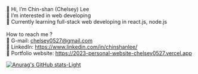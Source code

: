 👋 Hi, I’m Chin-shan (Chelsey) Lee <br>
👀 I’m interested in web developing <br>
🌱 Currently learning full-stack web developing in react.js, node.js
<br>
<br>
How to reach me ? <br>
📩 G-mail: chelsey0527@gmail.com <br>
💼 LinkedIn: https://www.linkedin.com/in/chinshanlee/ <br>
🌟 Portfolio website: https://2023-personal-website-chelsey0527.vercel.app
                       
[![Anurag's GitHub stats-Light](https://github-readme-stats.vercel.app/api?username=chelsey0527&show_icons=true&theme=default#gh-light-mode-only)](https://github.com/anuraghazra/github-readme-stats#gh-light-mode-only)
